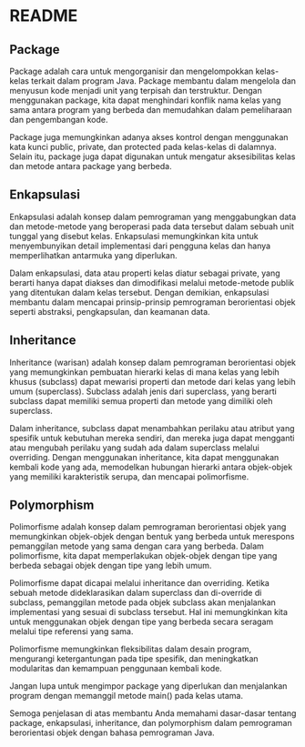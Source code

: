 # README
## Package
Package adalah cara untuk mengorganisir dan mengelompokkan kelas-kelas terkait dalam program Java. Package membantu dalam mengelola dan menyusun kode menjadi unit yang terpisah dan terstruktur. Dengan menggunakan package, kita dapat menghindari konflik nama kelas yang sama antara program yang berbeda dan memudahkan dalam pemeliharaan dan pengembangan kode.

Package juga memungkinkan adanya akses kontrol dengan menggunakan kata kunci public, private, dan protected pada kelas-kelas di dalamnya. Selain itu, package juga dapat digunakan untuk mengatur aksesibilitas kelas dan metode antara package yang berbeda.

## Enkapsulasi
Enkapsulasi adalah konsep dalam pemrograman yang menggabungkan data dan metode-metode yang beroperasi pada data tersebut dalam sebuah unit tunggal yang disebut kelas. Enkapsulasi memungkinkan kita untuk menyembunyikan detail implementasi dari pengguna kelas dan hanya memperlihatkan antarmuka yang diperlukan.

Dalam enkapsulasi, data atau properti kelas diatur sebagai private, yang berarti hanya dapat diakses dan dimodifikasi melalui metode-metode publik yang ditentukan dalam kelas tersebut. Dengan demikian, enkapsulasi membantu dalam mencapai prinsip-prinsip pemrograman berorientasi objek seperti abstraksi, pengkapsulan, dan keamanan data.

## Inheritance
Inheritance (warisan) adalah konsep dalam pemrograman berorientasi objek yang memungkinkan pembuatan hierarki kelas di mana kelas yang lebih khusus (subclass) dapat mewarisi properti dan metode dari kelas yang lebih umum (superclass). Subclass adalah jenis dari superclass, yang berarti subclass dapat memiliki semua properti dan metode yang dimiliki oleh superclass.

Dalam inheritance, subclass dapat menambahkan perilaku atau atribut yang spesifik untuk kebutuhan mereka sendiri, dan mereka juga dapat mengganti atau mengubah perilaku yang sudah ada dalam superclass melalui overriding. Dengan menggunakan inheritance, kita dapat menggunakan kembali kode yang ada, memodelkan hubungan hierarki antara objek-objek yang memiliki karakteristik serupa, dan mencapai polimorfisme.

## Polymorphism
Polimorfisme adalah konsep dalam pemrograman berorientasi objek yang memungkinkan objek-objek dengan bentuk yang berbeda untuk merespons pemanggilan metode yang sama dengan cara yang berbeda. Dalam polimorfisme, kita dapat memperlakukan objek-objek dengan tipe yang berbeda sebagai objek dengan tipe yang lebih umum.

Polimorfisme dapat dicapai melalui inheritance dan overriding. Ketika sebuah metode dideklarasikan dalam superclass dan di-override di subclass, pemanggilan metode pada objek subclass akan menjalankan implementasi yang sesuai di subclass tersebut. Hal ini memungkinkan kita untuk menggunakan objek dengan tipe yang berbeda secara seragam melalui tipe referensi yang sama.

Polimorfisme memungkinkan fleksibilitas dalam desain program, mengurangi ketergantungan pada tipe spesifik, dan meningkatkan modularitas dan kemampuan penggunaan kembali kode.

Jangan lupa untuk mengimpor package yang diperlukan dan menjalankan program dengan memanggil metode main() pada kelas utama.

Semoga penjelasan di atas membantu Anda memahami dasar-dasar tentang package, enkapsulasi, inheritance, dan polymorphism dalam pemrograman berorientasi objek dengan bahasa pemrograman Java.
